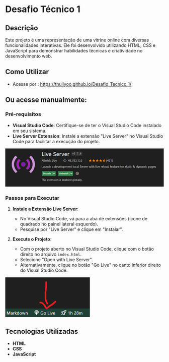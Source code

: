# Desafio Técnico 1 

## Descrição
Este projeto é uma representação de uma vitrine online com diversas funcionalidades interativas. Ele foi desenvolvido utilizando HTML, CSS e JavaScript para demonstrar habilidades técnicas e criatividade no desenvolvimento web.

## Como Utilizar

- Acesse por : https://thullyoo.github.io/Desafio_Tecnico_1/

## Ou acesse manualmente:

### Pré-requisitos
- **Visual Studio Code**: Certifique-se de ter o Visual Studio Code instalado em seu sistema.
- **Live Server Extension**: Instale a extensão "Live Server" no Visual Studio Code para facilitar a execução do projeto.

![Live Server](./assets/live_server.png)

### Passos para Executar
1. **Instale a Extensão Live Server**:
    - No Visual Studio Code, vá para a aba de extensões (ícone de quadrado no painel lateral esquerdo).
    - Pesquise por "Live Server" e clique em "Instalar".

2. **Execute o Projeto**:
    - Com o projeto aberto no Visual Studio Code, clique com o botão direito no arquivo `index.html`.
    - Selecione "Open with Live Server".
    - Alternativamente, clique no botão "Go Live" no canto inferior direito do Visual Studio Code.

![Go Live](./assets/golive.png)

## Tecnologias Utilizadas
- **HTML**
- **CSS**
- **JavaScript**

